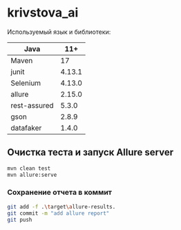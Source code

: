 #  krivstova_ai

Используемый язык и библиотеки:

|Java| 11+|
|--------|--------|
|Maven | 17|
|junit | 4.13.1|
|Selenium| 4.13.0|
|allure | 2.15.0 |
|rest-assured | 5.3.0 |
|gson | 2.8.9|
|datafaker| 1.4.0 |


## Очистка теста и запуск Allure server

```sh
mvn clean test
mvn allure:serve
```

### Сохранение отчета в коммит

```sh
git add -f .\target\allure-results.
git commit -m "add allure report"
git push
```